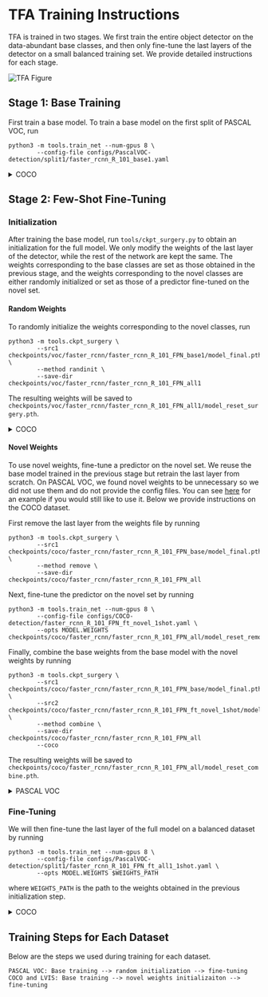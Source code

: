 # TFA Training Instructions

TFA is trained in two stages. We first train the entire object detector on the data-abundant base classes, and then only fine-tune the last layers of the detector on a small balanced training set. We provide detailed instructions for each stage.

![TFA Figure](https://user-images.githubusercontent.com/7898443/76520006-698cc200-6438-11ea-864f-fd30b3d50cea.png)

## Stage 1: Base Training

First train a base model. To train a base model on the first split of PASCAL VOC, run
```angular2html
python3 -m tools.train_net --num-gpus 8 \
        --config-file configs/PascalVOC-detection/split1/faster_rcnn_R_101_base1.yaml
```

<details>
<summary>COCO</summary>

```angular2html
python3 -m tools.train_net --num-gpus 8 \
        --config-file configs/COCO-detection/faster_rcnn_R_101_FPN_base.yaml
```

</details>

## Stage 2: Few-Shot Fine-Tuning

### Initialization

After training the base model, run ```tools/ckpt_surgery.py``` to obtain an initialization for the full model. We only modify the weights of the last layer of the detector, while the rest of the network are kept the same. The weights corresponding to the base classes are set as those obtained in the previous stage, and the weights corresponding to the novel classes are either randomly initialized or set as those of a predictor fine-tuned on the novel set.

#### Random Weights

To randomly initialize the weights corresponding to the novel classes, run
```angular2html
python3 -m tools.ckpt_surgery \
        --src1 checkpoints/voc/faster_rcnn/faster_rcnn_R_101_FPN_base1/model_final.pth \
        --method randinit \
        --save-dir checkpoints/voc/faster_rcnn/faster_rcnn_R_101_FPN_all1
```
The resulting weights will be saved to `checkpoints/voc/faster_rcnn/faster_rcnn_R_101_FPN_all1/model_reset_surgery.pth`.

<details>
<summary>COCO</summary>

```angular2html
python3 -m tools.ckpt_surgery \
        --src1 checkpoints/coco/faster_rcnn/faster_rcnn_R_101_FPN_base/model_final.pth \
        --method randinit \
        --save-dir checkpoints/coco/faster_rcnn/faster_rcnn_R_101_FPN_all
        --coco
```

</details>

#### Novel Weights

To use novel weights, fine-tune a predictor on the novel set. We reuse the base model trained in the previous stage but retrain the last layer from scratch. On PASCAL VOC, we found novel weights to be unnecessary so we did not use them and do not provide the config files. You can see [here](https://github.com/ucbdrive/few-shot-object-detection/issues/13#issuecomment-614865673) for an example if you would still like to use it. Below we provide instructions on the COCO dataset.

First remove the last layer from the weights file by running
```angular2html
python3 -m tools.ckpt_surgery \
        --src1 checkpoints/coco/faster_rcnn/faster_rcnn_R_101_FPN_base/model_final.pth \
        --method remove \
        --save-dir checkpoints/coco/faster_rcnn/faster_rcnn_R_101_FPN_all
```

Next, fine-tune the predictor on the novel set by running
```angular2html
python3 -m tools.train_net --num-gpus 8 \
        --config-file configs/COCO-detection/faster_rcnn_R_101_FPN_ft_novel_1shot.yaml \
        --opts MODEL.WEIGHTS checkpoints/coco/faster_rcnn/faster_rcnn_R_101_FPN_all/model_reset_remove.pth
```

Finally, combine the base weights from the base model with the novel weights by running
```angular2html
python3 -m tools.ckpt_surgery \
        --src1 checkpoints/coco/faster_rcnn/faster_rcnn_R_101_FPN_base/model_final.pth \
        --src2 checkpoints/coco/faster_rcnn/faster_rcnn_R_101_FPN_ft_novel_1shot/model_final.pth \
        --method combine \
        --save-dir checkpoints/coco/faster_rcnn/faster_rcnn_R_101_FPN_all
        --coco
```
The resulting weights will be saved to `checkpoints/coco/faster_rcnn/faster_rcnn_R_101_FPN_all/model_reset_combine.pth`.

<details>
<summary>PASCAL VOC</summary>

Just for reference, not actually used.
```angular2html
python3 -m tools.ckpt_surgery \
        --src1 checkpoints/voc/faster_rcnn/faster_rcnn_R_101_FPN_base1/model_final.pth \
        --method remove \
        --save-dir checkpoints/voc/faster_rcnn/faster_rcnn_R_101_FPN_all1
```

```angular2html
python3 -m tools.train_net --num-gpus 8 \
        --config-file configs/PascalVOC-detection/split1/faster_rcnn_R_101_FPN_ft_novel1_1shot.yaml \
        --opts MODEL.WEIGHTS checkpoints/voc/faster_rcnn/faster_rcnn_R_101_FPN_all1/model_reset_remove.pth
```

```angular2html
python3 -m tools.ckpt_surgery \
        --src1 checkpoints/voc/faster_rcnn/faster_rcnn_R_101_FPN_base1/model_final.pth \
        --src2 checkpoints/voc/faster_rcnn/faster_rcnn_R_101_FPN_ft_novel1_1shot/model_final.pth \
        --method combine \
        --save-dir checkpoints/voc/faster_rcnn/faster_rcnn_R_101_FPN_all1
```

</details>

### Fine-Tuning

We will then fine-tune the last layer of the full model on a balanced dataset by running
```angular2html
python3 -m tools.train_net --num-gpus 8 \
        --config-file configs/PascalVOC-detection/split1/faster_rcnn_R_101_FPN_ft_all1_1shot.yaml \
        --opts MODEL.WEIGHTS $WEIGHTS_PATH
```
where `WEIGHTS_PATH` is the path to the weights obtained in the previous initialization step.

<details>
<summary>COCO</summary>

```angular2html
python3 -m tools.train_net --num-gpus 8 \
        --config-file configs/COCO-detection/faster_rcnn_R_101_FPN_ft_all_1shot.yaml \
        --opts MODEL.WEIGHTS $WEIGHTS_PATH
```

</details>

## Training Steps for Each Dataset

Below are the steps we used during training for each dataset.
```
PASCAL VOC: Base training --> random initialization --> fine-tuning
COCO and LVIS: Base training --> novel weights initializaiton --> fine-tuning
```
